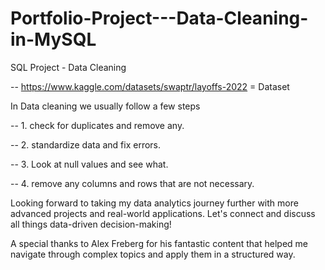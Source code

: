 # Portfolio-Project---Data-Cleaning-in-MySQL

SQL Project - Data Cleaning

-- https://www.kaggle.com/datasets/swaptr/layoffs-2022 = Dataset

In Data cleaning we usually follow a few steps

-- 1. check for duplicates and remove any.

-- 2. standardize data and fix errors.

-- 3. Look at null values and see what. 

-- 4. remove any columns and rows that are not necessary.

Looking forward to taking my data analytics journey further with more advanced projects and real-world applications. Let's connect and discuss all things data-driven decision-making! 

A special thanks to Alex Freberg for his fantastic content that helped me navigate through complex topics and apply them in a structured way. 

